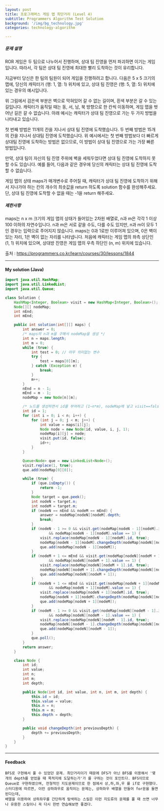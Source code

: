 ```yaml
---
layout: post
title: 프로그래머스 게임 맵 최단거리 (Level 4)
subtitle: Programmers Algorithm Test Solution
background: '/img/bg_technology.jpg'
categories: technology-algorithm

---
```


##### 문제 설명
ROR 게임은 두 팀으로 나누어서 진행하며, 상대 팀 진영을 먼저 파괴하면 이기는 게임입니다. 따라서, 각 팀은 상대 팀 진영에 최대한 빨리 도착하는 것이 유리합니다.

지금부터 당신은 한 팀의 팀원이 되어 게임을 진행하려고 합니다. 다음은 5 x 5 크기의 맵에, 당신의 캐릭터가 (행: 1, 열: 1) 위치에 있고, 상대 팀 진영은 (행: 5, 열: 5) 위치에 있는 경우의 예시입니다.

위 그림에서 검은색 부분은 벽으로 막혀있어 갈 수 없는 길이며, 흰색 부분은 갈 수 있는 길입니다. 캐릭터가 움직일 때는 동, 서, 남, 북 방향으로 한 칸씩 이동하며, 게임 맵을 벗어난 길은 갈 수 없습니다.
아래 예시는 캐릭터가 상대 팀 진영으로 가는 두 가지 방법을 나타내고 있습니다.

첫 번째 방법은 11개의 칸을 지나서 상대 팀 진영에 도착했습니다.
두 번째 방법은 15개의 칸을 지나서 상대팀 진영에 도착했습니다.
위 예시에서는 첫 번째 방법보다 더 빠르게 상대팀 진영에 도착하는 방법은 없으므로, 이 방법이 상대 팀 진영으로 가는 가장 빠른 방법입니다.

만약, 상대 팀이 자신의 팀 진영 주위에 벽을 세워두었다면 상대 팀 진영에 도착하지 못할 수도 있습니다. 예를 들어, 다음과 같은 경우에 당신의 캐릭터는 상대 팀 진영에 도착할 수 없습니다.

게임 맵의 상태 maps가 매개변수로 주어질 때, 캐릭터가 상대 팀 진영에 도착하기 위해서 지나가야 하는 칸의 개수의 최솟값을 return 하도록 solution 함수를 완성해주세요. 단, 상대 팀 진영에 도착할 수 없을 때는 -1을 return 해주세요.

##### 제한사항
maps는 n x m 크기의 게임 맵의 상태가 들어있는 2차원 배열로, n과 m은 각각 1 이상 100 이하의 자연수입니다.
n과 m은 서로 같을 수도, 다를 수도 있지만, n과 m이 모두 1인 경우는 입력으로 주어지지 않습니다.
maps는 0과 1로만 이루어져 있으며, 0은 벽이 있는 자리, 1은 벽이 없는 자리를 나타냅니다.
처음에 캐릭터는 게임 맵의 좌측 상단인 (1, 1) 위치에 있으며, 상대방 진영은 게임 맵의 우측 하단인 (n, m) 위치에 있습니다.


출처 : https://programmers.co.kr/learn/courses/30/lessons/1844

---

#### My solution (Java)

```java
import java.util.HashMap;
import java.util.LinkedList;
import java.util.Queue;

class Solution {
	HashMap<Integer, Boolean> visit = new HashMap<Integer, Boolean>();
	Node[][] nodeMap;
	int nEnd;
	int mEnd;

	public int solution(int[][] maps) {
		int answer = 0;
		/* maps의 n과 m을 구해서 nodeMap을 생성 */
		int n = maps.length;
		int m = 0;
		while (true) {
			int test = 0; // 아무 의미없는 변수
			try {
				test = maps[0][m];
			} catch (Exception e) {
				break;
			}
			m++;
		}
		nEnd = n - 1;
		mEnd = m - 1;
		nodeMap = new Node[n][m];

		/* 노드를 생성하면서 id를 부여하고 (1~n*m), nodeMap에 넣고 visit==false 로 만든다 */
		int id = 1;
		for (int i = 0; i < n; i++) {
			for (int j = 0; j < m; j++) {
				int value = maps[i][j];
				Node node = new Node(id, value, i, j, 1);
				nodeMap[i][j] = node;
				visit.put(id, false);
				id++;
			}
		}

		Queue<Node> que = new LinkedList<Node>();
		visit.replace(1, true);
		que.add(nodeMap[0][0]);

		while (true) {
            if (que.isEmpty()) {
				return -1;
			}
			Node target = que.peek();
			int nodeN = target.n;
			int nodeM = target.m;
			if (nodeN == nEnd && nodeM == mEnd) {
				answer = nodeMap[nodeN][nodeM].depth;
				break;
			}
			if (nodeN - 1 >= 0 && visit.get(nodeMap[nodeN - 1][nodeM].id) == false
					&& nodeMap[nodeN - 1][nodeM].value == 1) {
				visit.replace(nodeMap[nodeN - 1][nodeM].id, true);
				nodeMap[nodeN - 1][nodeM].changeDepth(nodeMap[nodeN][nodeM].depth);
				que.add(nodeMap[nodeN - 1][nodeM]);
			}
			if (nodeM + 1 <= mEnd && visit.get(nodeMap[nodeN][nodeM + 1].id) == false
					&& nodeMap[nodeN][nodeM + 1].value == 1) {
				visit.replace(nodeMap[nodeN][nodeM + 1].id, true);
				nodeMap[nodeN][nodeM + 1].changeDepth(nodeMap[nodeN][nodeM].depth);
				que.add(nodeMap[nodeN][nodeM + 1]);
			}
			if (nodeN + 1 <= nEnd && visit.get(nodeMap[nodeN + 1][nodeM].id) == false
					&& nodeMap[nodeN + 1][nodeM].value == 1) {
				visit.replace(nodeMap[nodeN + 1][nodeM].id, true);
				nodeMap[nodeN + 1][nodeM].changeDepth(nodeMap[nodeN][nodeM].depth);
				que.add(nodeMap[nodeN + 1][nodeM]);
			}
			if (nodeM - 1 >= 0 && visit.get(nodeMap[nodeN][nodeM - 1].id) == false
					&& nodeMap[nodeN][nodeM - 1].value == 1) {
				visit.replace(nodeMap[nodeN][nodeM - 1].id, true);
				nodeMap[nodeN][nodeM - 1].changeDepth(nodeMap[nodeN][nodeM].depth);
				que.add(nodeMap[nodeN][nodeM - 1]);
			}
			que.poll();
		}
		return answer;
	}

	class Node {
		int id;
		int value;
		int n;
		int m;
		int depth;

		public Node(int id, int value, int n, int m, int depth) {
			this.id = id;
			this.value = value;
			this.n = n;
			this.m = m;
			this.depth = depth;
		}

		public void changeDepth(int previousDepth) {
			depth += previousDepth;
		}
	}
}
```

---

#### Feedback

```
BFS로 구현해서 풀 수 있었던 문제. 최단거리이기 때문에 DFS가 아닌 BFS를 이용해서 '몇 개의 depth를 얻었을 때 목적지에 도달하는가'가 를 구하는 것이 포인트다. BFS이므로 Queue로 구현하였으며, 전형적인 지도문제이므로 한 점에서 상,하,좌,우 를 if로 구현했다.
스터디원에 따르면, 이런 상하좌우로 움직이는 문제는, 상하좌우 배열을 만들어 for문을 돌면 된다는데,
배열을 이용하여 상하좌우를 간단하게 탐색하는 스킬은 이런 지도류의 문제를 풀 때 쓰면 너무나 유용한 스킬이니 꼭 다시 한번 연습해보면 좋겠다.
```

